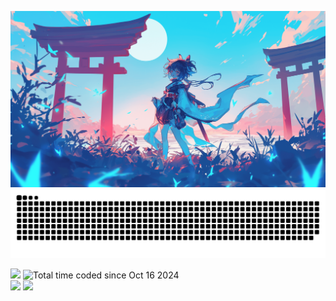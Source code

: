 <p align="center">
    <img src="https://github.com/ijsbol/ijsbol/blob/main/banner.png?raw=true" />
    <img src="https://raw.githubusercontent.com/ijsbol/ijsbol/output/github-contribution-grid-snake-dark.svg#gh-dark-mode-only">
</p>
<p>
    <img src="https://komarev.com/ghpvc/?username=scrumpyy&label=Profile%20views&color=9667d7&style=for-the-badge" />
    <img src="https://wakatime.com/badge/user/43346e4f-0734-4170-8497-1c663c8584c2.svg?style=for-the-badge&color=9667d7" alt="Total time coded since Oct 16 2024" />
    <br>
    <a href="https://steam-readme-stats.uwu.gal"><img src="https://steam-readme-stats.uwu.gal/api/76561198242540404/stats/badge/playtime?format=total_hours&style=for-the-badge" /></a>
    <a href="https://steam-readme-stats.uwu.gal"><img src="https://steam-readme-stats.uwu.gal/api/76561198242540404/stats/badge/games?style=for-the-badge" /></a>
</p>
